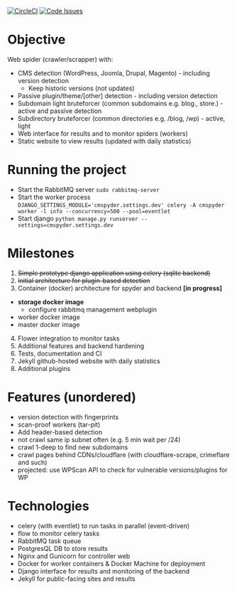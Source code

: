 [![CircleCI](https://img.shields.io/circleci/project/BrightFlair/PHP.Gt.svg?maxAge=2592000)](https://circleci.com/gh/j4v/CMSpyder)
[![Code Issues](https://www.quantifiedcode.com/api/v1/project/6f2f61d35ba345e7be82fad62c2d883c/badge.svg)](https://www.quantifiedcode.com/app/project/6f2f61d35ba345e7be82fad62c2d883c)

# Objective
Web spider (crawler/scrapper) with:
- CMS detection (WordPress, Joomla, Drupal, Magento) - including version detection
    - Keep historic versions (not updates)
- Passive plugin/theme/[other] detection - including version detection
- Subdomain light bruteforcer (common subdomains e.g. blog., store.) - active and passive detection
- Subdirectory bruteforcer (common directories e.g. /blog, /wp) - active, light
- Web interface for results and to monitor spiders (workers)
- Static website to view results (updated with daily statistics)

#  Running the project
- Start the RabbitMQ server `sudo rabbitmq-server`
- Start the worker process `DJANGO_SETTINGS_MODULE='cmspyder.settings.dev' celery -A cmspyder worker -l info --concurrency=500 --pool=eventlet`
- Start django `python manage.py runserver --settings=cmspyder.settings.dev`

# Milestones
1. ~~Simple prototype django application using celery (sqlite backend)~~
2. ~~Initial architecture for plugin-based detection~~ 
3. Container (docker) architecture for spyder and backend **[in progress]**
 - **storage docker image**
     - configure rabbitmq management webplugin
 - worker docker image
 - master docker image
4. Flower integration to monitor tasks
5. Additional features and backend hardening
6. Tests, documentation and CI
7. Jekyll github-hosted website with daily statistics
8. Additional plugins

# Features (unordered)
- version detection with fingerprints
- scan-proof workers (tar-pit)
- Add header-based detection
- not crawl same ip subnet often (e.g. 5 min wait per /24)
- crawl 1-deep to find new subdomains
- crawl pages behind CDNs/cloudflare (with cloudflare-scrape, crimeflare and such)
- projected: use WPScan API to check for vulnerable versions/plugins for WP

# Technologies
- celery (with eventlet) to run tasks in parallel (event-driven)
 - flow to monitor celery tasks
- RabbitMQ task queue
- PostgresQL DB to store results
- Nginx and Gunicorn for controller web
- Docker for worker containers & Docker Machine for deployment
- Django interface for results and monitoring of the backend
- Jekyll for public-facing sites and results
